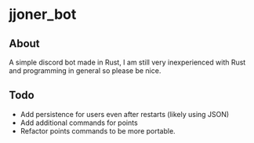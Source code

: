# jjoner_bot
## About
A simple discord bot made in Rust, I am still very inexperienced with Rust and programming in general so please be nice.

## Todo
 - Add persistence for users even after restarts (likely using JSON)
 - Add additional commands for points
 - Refactor points commands to be more portable.
